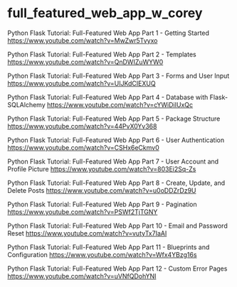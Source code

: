 # full_featured_web_app_w_corey

Python Flask Tutorial: Full-Featured Web App Part 1 - Getting Started
https://www.youtube.com/watch?v=MwZwr5Tvyxo

Python Flask Tutorial: Full-Featured Web App Part 2 - Templates
https://www.youtube.com/watch?v=QnDWIZuWYW0

Python Flask Tutorial: Full-Featured Web App Part 3 - Forms and User Input
https://www.youtube.com/watch?v=UIJKdCIEXUQ

Python Flask Tutorial: Full-Featured Web App Part 4 - Database with Flask-SQLAlchemy
https://www.youtube.com/watch?v=cYWiDiIUxQc

Python Flask Tutorial: Full-Featured Web App Part 5 - Package Structure
https://www.youtube.com/watch?v=44PvX0Yv368

Python Flask Tutorial: Full-Featured Web App Part 6 - User Authentication
https://www.youtube.com/watch?v=CSHx6eCkmv0

Python Flask Tutorial: Full-Featured Web App Part 7 - User Account and Profile Picture
https://www.youtube.com/watch?v=803Ei2Sq-Zs

Python Flask Tutorial: Full-Featured Web App Part 8 - Create, Update, and Delete Posts
https://www.youtube.com/watch?v=u0oDDZrDz9U

Python Flask Tutorial: Full-Featured Web App Part 9 - Pagination
https://www.youtube.com/watch?v=PSWf2TjTGNY

Python Flask Tutorial: Full-Featured Web App Part 10 - Email and Password Reset
https://www.youtube.com/watch?v=vutyTx7IaAI

Python Flask Tutorial: Full-Featured Web App Part 11 - Blueprints and Configuration
https://www.youtube.com/watch?v=Wfx4YBzg16s

Python Flask Tutorial: Full-Featured Web App Part 12 - Custom Error Pages
https://www.youtube.com/watch?v=uVNfQDohYNI